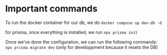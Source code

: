 # Important commands

To run the docker container for our db, we do `docker compose up dev-db -d`

for prisma, once everything is installed, we run `npx prisma init`

Once we've done the configuration, we can run the following commands:
`npx prisma migrate dev` (only for developpment because it resets the DB)